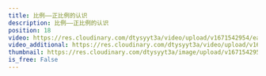 ```yaml
---
title: 比例——正比例的认识
description: 比例——正比例的认识
position: 18
video: https://res.cloudinary.com/dtysyyt3a/video/upload/v1671542954/easymath/6年级下/04单元比例/tvxexewutwf9qbzpolvs.mp4
video_additional: https://res.cloudinary.com/dtysyyt3a/video/upload/v1671543054/easymath/6年级下/04单元比例/每课一题的解答视频/offaq7iyyjfo1jwp9rj0.mp4
thumbnail: https://res.cloudinary.com/dtysyyt3a/image/upload/v1671542957/easymath/6年级下/04单元比例/lqsbaorp9a0hhhe8il8g.png
is_free: False
---
```

